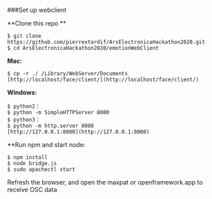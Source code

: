###Set up webclient

**Clone this repo **

	$ git clone https://github.com/pierrextardif/ArsElectronicaHackathon2020.git
	$ cd ArsElectronicaHackathon2020/emotionWebClient

**Mac:**

	$ cp -r ./ /Library/WebServer/Documents
	[http://localhost/face/client/](http://localhost/face/client/)

**Windows:**

	$ python2：
	$ python -m SimpleHTTPServer 8000
	$ python3：
	$ python -m http.server 8000
	[http://127.0.0.1:8000](http://127.0.0.1:8000)

**Run npm and start node:

	$ npm install
	$ node bridge.js
	$ sudo apachectl start


Refresh the browser, and open the maxpat or openframework.app to receive OSC data
